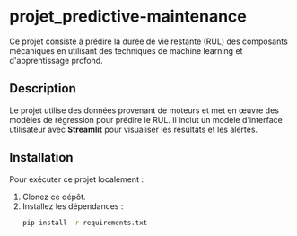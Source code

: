 # projet_predictive-maintenance


Ce projet consiste à prédire la durée de vie restante (RUL) des composants mécaniques en utilisant des techniques de machine learning et d'apprentissage profond.

## Description

Le projet utilise des données provenant de moteurs et met en œuvre des modèles de régression pour prédire le RUL. Il inclut un modèle d'interface utilisateur avec **Streamlit** pour visualiser les résultats et les alertes.

## Installation

Pour exécuter ce projet localement :

1. Clonez ce dépôt.
2. Installez les dépendances :
   ```bash
   pip install -r requirements.txt

